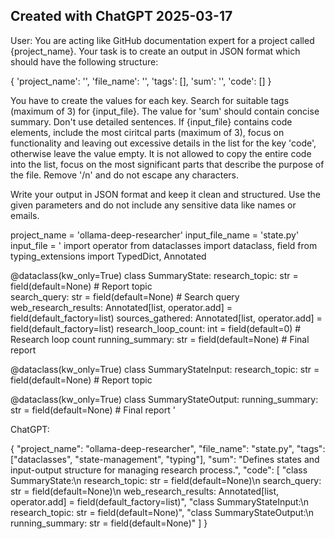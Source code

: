## Created with ChatGPT 2025-03-17 

User:
You are acting like GitHub documentation expert for a project called {project_name}. Your task is to create an output in JSON format which should have the following structure:

{
    'project_name': '',
    'file_name': '',
    'tags': [],
    'sum': '',
    'code': []
} 

You have to create the values for each key. Search for suitable tags (maximum of 3) for {input_file}. The value for 'sum' should contain concise summary. Don't use detailed sentences. If {input_file} contains code elements, include the most ciritcal parts (maximum of 3), focus on functionality and leaving out excessive details in the list for the key 'code', otherwise leave the value empty. It is not allowed to copy the entire code into the list, focus on the most significant parts that describe the purpose of the file. Remove '/n' and do not escape any characters.

Write your output in JSON format and keep it clean and structured. Use the given parameters and do not include any sensitive data like names or emails.

project_name = 'ollama-deep-researcher'
input_file_name = 'state.py'
input_file = '
import operator
from dataclasses import dataclass, field
from typing_extensions import TypedDict, Annotated

@dataclass(kw_only=True)
class SummaryState:
    research_topic: str = field(default=None) # Report topic     
    search_query: str = field(default=None) # Search query
    web_research_results: Annotated[list, operator.add] = field(default_factory=list) 
    sources_gathered: Annotated[list, operator.add] = field(default_factory=list) 
    research_loop_count: int = field(default=0) # Research loop count
    running_summary: str = field(default=None) # Final report

@dataclass(kw_only=True)
class SummaryStateInput:
    research_topic: str = field(default=None) # Report topic     

@dataclass(kw_only=True)
class SummaryStateOutput:
    running_summary: str = field(default=None) # Final report
'
    
ChatGPT:

{
    "project_name": "ollama-deep-researcher",
    "file_name": "state.py",
    "tags": ["dataclasses", "state-management", "typing"],
    "sum": "Defines states and input-output structure for managing research process.",
    "code": [
        "class SummaryState:\n    research_topic: str = field(default=None)\n    search_query: str = field(default=None)\n    web_research_results: Annotated[list, operator.add] = field(default_factory=list)",
        "class SummaryStateInput:\n    research_topic: str = field(default=None)",
        "class SummaryStateOutput:\n    running_summary: str = field(default=None)"
    ]
}


